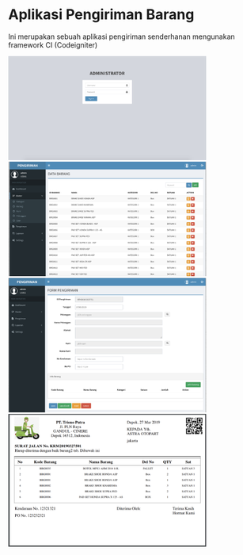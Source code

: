 # Aplikasi Pengiriman Barang

Ini merupakan sebuah aplikasi pengiriman senderhanan mengunakan framework CI (Codeigniter)

<img src="page1.png" width="400" alt="pengiriman"></a>
<img src="page2.png" width="400" alt="pengiriman"></a>
<br>
<img src="page3.png" width="400" alt="pengiriman"></a>
<img src="page4.png" width="400" alt="pengiriman"></a>


 
